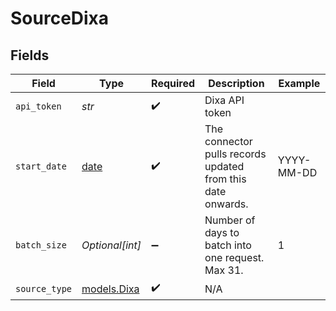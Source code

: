 # SourceDixa


## Fields

| Field                                                                | Type                                                                 | Required                                                             | Description                                                          | Example                                                              |
| -------------------------------------------------------------------- | -------------------------------------------------------------------- | -------------------------------------------------------------------- | -------------------------------------------------------------------- | -------------------------------------------------------------------- |
| `api_token`                                                          | *str*                                                                | :heavy_check_mark:                                                   | Dixa API token                                                       |                                                                      |
| `start_date`                                                         | [date](https://docs.python.org/3/library/datetime.html#date-objects) | :heavy_check_mark:                                                   | The connector pulls records updated from this date onwards.          | YYYY-MM-DD                                                           |
| `batch_size`                                                         | *Optional[int]*                                                      | :heavy_minus_sign:                                                   | Number of days to batch into one request. Max 31.                    | 1                                                                    |
| `source_type`                                                        | [models.Dixa](../models/dixa.md)                                     | :heavy_check_mark:                                                   | N/A                                                                  |                                                                      |